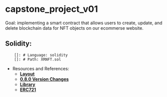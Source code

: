 # capstone_project_v01

Goal: implementing a smart contract that allows users to create, update, and delete blockchain data for NFT objects on our ecommerse website.
## Solidity:
        []: # Language: solidity
        []: # Path: XRNFT.sol
 - Resources and References:
   - [**Layout**](https://docs.soliditylang.org/en/develop/layout-of-source-files.html)
   - [**0.8.0 Version Changes**](https://docs.soliditylang.org/en/develop/080-breaking-changes.html)
   - [**Library**](https://github.com/OpenZeppelin/openzeppelin-contracts)
   - [**ERC721**](https://docs.openzeppelin.com/contracts/4.x/erc721)
